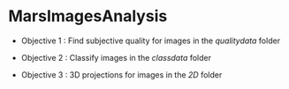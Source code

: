 # MarsImagesAnalysis

- Objective 1 :  Find subjective quality for images in the *qualitydata* folder


- Objective 2 :  Classify images in the *classdata* folder


- Objective 3 :  3D projections for images in the *2D* folder